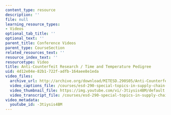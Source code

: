 ```yaml
---
content_type: resource
description: ''
file: null
learning_resource_types:
- Videos
optional_tab_title: ''
optional_text: ''
parent_title: Conference Videos
parent_type: CourseSection
related_resources_text: ''
resource_index_text: ''
resourcetype: Video
title: Anti-Counterfeit Research / Time and Temperature Pedigree
uid: 4d12e04e-82b1-722f-adfb-164aee8e1eda
video_files:
  archive_url: http://archive.org/download/MITESD.290S05/Anti-Counterfeit_Research-220k.mp4
  video_captions_file: /courses/esd-290-special-topics-in-supply-chain-management-spring-2005/ed772f1918eb5b36807b38d630101a23_-3tiysis4BM.vtt
  video_thumbnail_file: https://img.youtube.com/vi/-3tiysis4BM/default.jpg
  video_transcript_file: /courses/esd-290-special-topics-in-supply-chain-management-spring-2005/d716219a5f17957cc8f97b694f31543e_-3tiysis4BM.pdf
video_metadata:
  youtube_id: -3tiysis4BM
---
```

